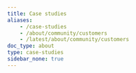 ```yaml
---
title: Case studies
aliases:
    - /case-studies
    - /about/community/customers
    - /latest/about/community/customers
doc_type: about
type: case-studies
sidebar_none: true
---
```


[comment]: <> (To add yourself as an Istio user, please see https://github.com/istio/community/blob/master/CONTRIBUTING.md#tell-the-world-youre-using-istio.)
